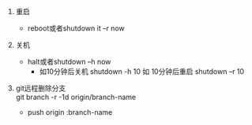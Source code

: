 1. 重启
    * reboot或者shutdown it –r now
2. 关机
    * halt或者shutdown –h now
        * 如10分钟后关机 shutdown -h 10 如 10分钟后重启 shutdown –r 10
    
3. git远程删除分支<br>
     git branch -r -1d origin/branch-name 
     * push origin :branch-name